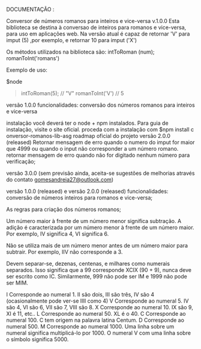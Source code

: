 DOCUMENTAÇÃO :

Conversor de números romanos para inteiros e vice-versa v.1.0.0
Esta biblioteca se destina à conversao de inteiros para romanos e vice-versa, para uso em aplicações web. Na versão atual é capaz de retornar 'V' para imput (5) ,por exemplo, e retornar 10 para imput ('X')

Os métodos utilizados na biblioteca são:
intToRoman (num);
romanToInt('romans')

Exemplo de uso:

$node

> intToRoman(5); // "V"
> romanToInt('V') // 5

versão 1.0.0
funcionalidades: conversão dos números romanos para inteiros e vice-versa

instalação
você deverá ter o node + npm instalados. Para guia de instalação, visite o site oficial.
proceda com a instalação com $npm install c
onversor-romanos-lib-asg
roadmap oficial do projeto
versão 2.0.0 (released)
Retornar mensagem de erro quando o numero do imput for maior que 4999 ou quando o input não corresponder a um número romano.
retornar mensagem de erro quando não for digitado nenhum número para verificação;

versão 3.0.0 (sem previsão ainda, aceita-se sugestões de melhorias através do contato gomesandreia27@outlook.com)

versão 1.0.0 (released) e versão 2.0.0 (released)
funcionalidades: conversão de números inteiros para romanos e vice-versa;

As regras para criação dos números romanos;

Um número maior à frente de um número menor significa subtração. A adição é caracterizada por um número menor à frente de um número maior. Por exemplo, IV significa 4, VI significa 6.

Não se utiliza mais de um número menor antes de um número maior para subtrair. Por exemplo, IIV não corresponde a 3.

Devem separar-se, dezenas, centenas, e milhares como numerais separados. Isso significa que a 99 corresponde XCIX (90 + 9), nunca deve ser escrito como IC. Similarmente, 999 não pode ser IM e 1999 não pode ser MIM.

I	Corresponde ao numeral 1. II são dois, III são três, IV são 4 (ocasionalmente pode ver-se IIII como 4)
V	Corresponde ao numeral 5. IV são 4, VI são 6, VII são 7, VIII são 8.
X	Corresponde ao numeral 10. IX são 9, XI é 11, etc..
L	Corresponde ao numeral 50. XL é o 40.
C	Corresponde ao numeral 100. C tem origem na palavra latina Centum.
D	Corresponde ao numeral 500.
M 	Corresponde ao numeral 1000.
Uma linha sobre um numeral significa multiplicá-lo por 1000. O numeral V com uma linha sobre o símbolo significa 5000.
